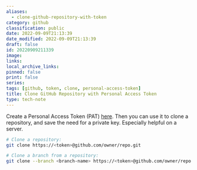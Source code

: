 ```yaml
---
aliases:
  - clone-github-repository-with-token
category: github
classification: public
date: 2022-09-09T21:13:39
date_modified: 2022-09-09T21:13:39
draft: false
id: 20220909211339
image: 
links: 
local_archive_links: 
pinned: false
print: false
series: 
tags: [github, token, clone, personal-access-token]
title: Clone GitHub Repository with Personal Access Token
type: tech-note
---
```


Create a Personal Access Token (PAT) [here](https://github.com/settings/tokens/new). Then you can use it to clone a repository, and save the need for a private key. Especially helpful on a server.

```sh
# Clone a repository:
git clone https://<token>@github.com/owner/repo.git

# Clone a branch from a repository:
git clone --branch <branch-name> https://<token>@github.com/owner/repo.git
```

